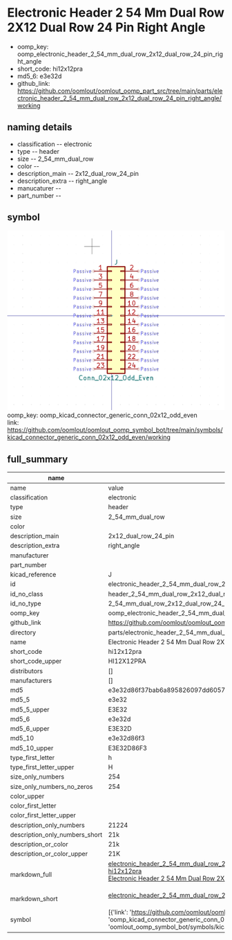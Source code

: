 # Electronic Header 2 54 Mm Dual Row 2X12 Dual Row 24 Pin Right Angle

  
* oomp_key: oomp_electronic_header_2_54_mm_dual_row_2x12_dual_row_24_pin_right_angle 
* short_code: hi12x12pra
* md5_6: e3e32d  
* github_link: https://github.com/oomlout/oomlout_oomp_part_src/tree/main/parts/electronic_header_2_54_mm_dual_row_2x12_dual_row_24_pin_right_angle/working  
## naming details
* classification -- electronic
* type -- header
* size -- 2_54_mm_dual_row
* color -- 
* description_main -- 2x12_dual_row_24_pin
* description_extra -- right_angle
* manucaturer -- 
* part_number -- 



## symbol

![](symbol/0/working/working_600.png)  
oomp_key: oomp_kicad_connector_generic_conn_02x12_odd_even  
link: https://github.com/oomlout/oomlout_oomp_symbol_bot/tree/main/symbols/kicad_connector_generic_conn_02x12_odd_even/working  


## full_summary
| name | value | 
| --- | --- | 
| name | value | 
| classification | electronic | 
| type | header | 
| size | 2_54_mm_dual_row | 
| color |  | 
| description_main | 2x12_dual_row_24_pin | 
| description_extra | right_angle | 
| manufacturer |  | 
| part_number |  | 
| kicad_reference | J | 
| id | electronic_header_2_54_mm_dual_row_2x12_dual_row_24_pin_right_angle | 
| id_no_class | header_2_54_mm_dual_row_2x12_dual_row_24_pin_right_angle | 
| id_no_type | 2_54_mm_dual_row_2x12_dual_row_24_pin_right_angle | 
| oomp_key | oomp_electronic_header_2_54_mm_dual_row_2x12_dual_row_24_pin_right_angle | 
| github_link | https://github.com/oomlout/oomlout_oomp_part_src/tree/main/parts/electronic_header_2_54_mm_dual_row_2x12_dual_row_24_pin_right_angle/working | 
| directory | parts/electronic_header_2_54_mm_dual_row_2x12_dual_row_24_pin_right_angle | 
| name | Electronic Header 2 54 Mm Dual Row 2X12 Dual Row 24 Pin Right Angle | 
| short_code | hi12x12pra | 
| short_code_upper | HI12X12PRA | 
| distributors | [] | 
| manufacturers | [] | 
| md5 | e3e32d86f37bab6a895826097dd60576 | 
| md5_5 | e3e32 | 
| md5_5_upper | E3E32 | 
| md5_6 | e3e32d | 
| md5_6_upper | E3E32D | 
| md5_10 | e3e32d86f3 | 
| md5_10_upper | E3E32D86F3 | 
| type_first_letter | h | 
| type_first_letter_upper | H | 
| size_only_numbers | 254 | 
| size_only_numbers_no_zeros | 254 | 
| color_upper |  | 
| color_first_letter |  | 
| color_first_letter_upper |  | 
| description_only_numbers | 21224 | 
| description_only_numbers_short | 21k | 
| description_or_color | 21k | 
| description_or_color_upper | 21K | 
| markdown_full | [electronic_header_2_54_mm_dual_row_2x12_dual_row_24_pin_right_angle](https://github.com/oomlout/oomlout_oomp_part_src/tree/main/parts/electronic_header_2_54_mm_dual_row_2x12_dual_row_24_pin_right_angle/working)<br>[hi12x12pra](https://github.com/oomlout/oomlout_oomp_part_src/tree/main/parts/electronic_header_2_54_mm_dual_row_2x12_dual_row_24_pin_right_angle/working)<br>[Electronic Header 2 54 Mm Dual Row 2X12 Dual Row 24 Pin Right Angle](https://github.com/oomlout/oomlout_oomp_part_src/tree/main/parts/electronic_header_2_54_mm_dual_row_2x12_dual_row_24_pin_right_angle/working)<br><br> | 
| markdown_short | [electronic_header_2_54_mm_dual_row_2x12_dual_row_24_pin_right_angle](https://github.com/oomlout/oomlout_oomp_part_src/tree/main/parts/electronic_header_2_54_mm_dual_row_2x12_dual_row_24_pin_right_angle/working)<br><br> | 
| symbol | [{'link': 'https://github.com/oomlout/oomlout_oomp_symbol_bot/tree/main/symbols/kicad_connector_generic_conn_02x12_odd_even', 'oomp_key': 'oomp_kicad_connector_generic_conn_02x12_odd_even', 'directory': 'oomlout_oomp_symbol_bot/symbols/kicad_connector_generic_conn_02x12_odd_even//working/working.kicad_sym'}] | 
